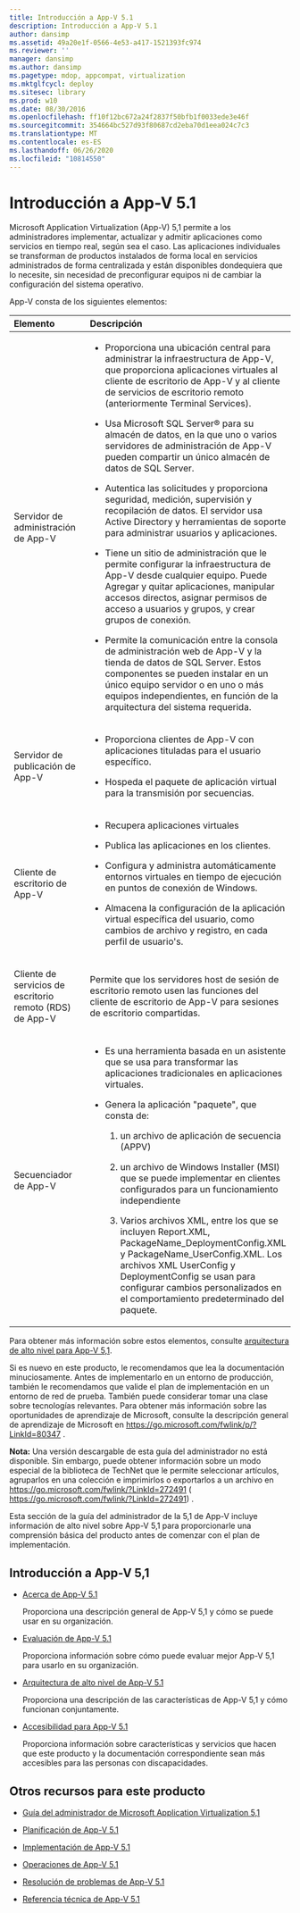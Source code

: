 ```yaml
---
title: Introducción a App-V 5.1
description: Introducción a App-V 5.1
author: dansimp
ms.assetid: 49a20e1f-0566-4e53-a417-1521393fc974
ms.reviewer: ''
manager: dansimp
ms.author: dansimp
ms.pagetype: mdop, appcompat, virtualization
ms.mktglfcycl: deploy
ms.sitesec: library
ms.prod: w10
ms.date: 08/30/2016
ms.openlocfilehash: ff10f12bc672a24f2837f50bfb1f0033ede3e46f
ms.sourcegitcommit: 354664bc527d93f80687cd2eba70d1eea024c7c3
ms.translationtype: MT
ms.contentlocale: es-ES
ms.lasthandoff: 06/26/2020
ms.locfileid: "10814550"
---
```

# Introducción a App-V 5.1


Microsoft Application Virtualization (App-V) 5,1 permite a los administradores implementar, actualizar y admitir aplicaciones como servicios en tiempo real, según sea el caso. Las aplicaciones individuales se transforman de productos instalados de forma local en servicios administrados de forma centralizada y están disponibles dondequiera que lo necesite, sin necesidad de preconfigurar equipos ni de cambiar la configuración del sistema operativo.

App-V consta de los siguientes elementos:

<table>
<colgroup>
<col width="50%" />
<col width="50%" />
</colgroup>
<thead>
<tr class="header">
<th align="left">Elemento</th>
<th align="left">Descripción</th>
</tr>
</thead>
<tbody>
<tr class="odd">
<td align="left"><p>Servidor de administración de App-V</p></td>
<td align="left"><ul>
<li><p>Proporciona una ubicación central para administrar la infraestructura de App-V, que proporciona aplicaciones virtuales al cliente de escritorio de App-V y al cliente de servicios de escritorio remoto (anteriormente Terminal Services).</p></li>
<li><p>Usa Microsoft SQL Server® para su almacén de datos, en la que uno o varios servidores de administración de App-V pueden compartir un único almacén de datos de SQL Server.</p></li>
<li><p>Autentica las solicitudes y proporciona seguridad, medición, supervisión y recopilación de datos. El servidor usa Active Directory y herramientas de soporte para administrar usuarios y aplicaciones.</p></li>
<li><p>Tiene un sitio de administración que le permite configurar la infraestructura de App-V desde cualquier equipo. Puede Agregar y quitar aplicaciones, manipular accesos directos, asignar permisos de acceso a usuarios y grupos, y crear grupos de conexión.</p></li>
<li><p>Permite la comunicación entre la consola de administración web de App-V y la tienda de datos de SQL Server. Estos componentes se pueden instalar en un único equipo servidor o en uno o más equipos independientes, en función de la arquitectura del sistema requerida.</p></li>
</ul></td>
</tr>
<tr class="even">
<td align="left"><p>Servidor de publicación de App-V</p></td>
<td align="left"><ul>
<li><p>Proporciona clientes de App-V con aplicaciones tituladas para el usuario específico.</p></li>
<li><p>Hospeda el paquete de aplicación virtual para la transmisión por secuencias.</p></li>
</ul></td>
</tr>
<tr class="odd">
<td align="left"><p>Cliente de escritorio de App-V</p></td>
<td align="left"><ul>
<li><p>Recupera aplicaciones virtuales</p></li>
<li><p>Publica las aplicaciones en los clientes.</p></li>
<li><p>Configura y administra automáticamente entornos virtuales en tiempo de ejecución en puntos de conexión de Windows.</p></li>
<li><p>Almacena la configuración de la aplicación virtual específica del usuario, como cambios de archivo y registro, en cada perfil de usuario&#39;s.</p></li>
</ul></td>
</tr>
<tr class="even">
<td align="left"><p>Cliente de servicios de escritorio remoto (RDS) de App-V</p></td>
<td align="left"><p>Permite que los servidores host de sesión de escritorio remoto usen las funciones del cliente de escritorio de App-V para sesiones de escritorio compartidas.</p></td>
</tr>
<tr class="odd">
<td align="left"><p>Secuenciador de App-V</p></td>
<td align="left"><ul>
<li><p>Es una herramienta basada en un asistente que se usa para transformar las aplicaciones tradicionales en aplicaciones virtuales.</p></li>
<li><p>Genera la aplicación "paquete", que consta de:</p>
<ol>
<li><p>un archivo de aplicación de secuencia (APPV)</p></li>
<li><p>un archivo de Windows Installer (MSI) que se puede implementar en clientes configurados para un funcionamiento independiente</p></li>
<li><p>Varios archivos XML, entre los que se incluyen Report.XML, PackageName_DeploymentConfig.XML y PackageName_UserConfig.XML. Los archivos XML UserConfig y DeploymentConfig se usan para configurar cambios personalizados en el comportamiento predeterminado del paquete.</p></li>
</ol></li>
</ul></td>
</tr>
</tbody>
</table>

 

Para obtener más información sobre estos elementos, consulte [arquitectura de alto nivel para App-V 5,1](high-level-architecture-for-app-v-51.md).

Si es nuevo en este producto, le recomendamos que lea la documentación minuciosamente. Antes de implementarlo en un entorno de producción, también le recomendamos que valide el plan de implementación en un entorno de red de prueba. También puede considerar tomar una clase sobre tecnologías relevantes. Para obtener más información sobre las oportunidades de aprendizaje de Microsoft, consulte la descripción general de aprendizaje de Microsoft en <https://go.microsoft.com/fwlink/p/?LinkId=80347> .

**Nota:**  Una versión descargable de esta guía del administrador no está disponible. Sin embargo, puede obtener información sobre un modo especial de la biblioteca de TechNet que le permite seleccionar artículos, agruparlos en una colección e imprimirlos o exportarlos a un archivo en <https://go.microsoft.com/fwlink/?LinkId=272491> ( https://go.microsoft.com/fwlink/?LinkId=272491) .

 

Esta sección de la guía del administrador de la 5,1 de App-V incluye información de alto nivel sobre App-V 5,1 para proporcionarle una comprensión básica del producto antes de comenzar con el plan de implementación.

## Introducción a App-V 5,1


-   [Acerca de App-V 5.1](about-app-v-51.md)

    Proporciona una descripción general de App-V 5,1 y cómo se puede usar en su organización.

-   [Evaluación de App-V 5.1](evaluating-app-v-51.md)

    Proporciona información sobre cómo puede evaluar mejor App-V 5,1 para usarlo en su organización.

-   [Arquitectura de alto nivel de App-V 5.1](high-level-architecture-for-app-v-51.md)

    Proporciona una descripción de las características de App-V 5,1 y cómo funcionan conjuntamente.

-   [Accesibilidad para App-V 5.1](accessibility-for-app-v-51.md)

    Proporciona información sobre características y servicios que hacen que este producto y la documentación correspondiente sean más accesibles para las personas con discapacidades.

## <a href="" id="other-resources-for-this-product-"></a>Otros recursos para este producto


-   [Guía del administrador de Microsoft Application Virtualization 5,1](microsoft-application-virtualization-51-administrators-guide.md)

-   [Planificación de App-V 5.1](planning-for-app-v-51.md)

-   [Implementación de App-V 5.1](deploying-app-v-51.md)

-   [Operaciones de App-V 5.1](operations-for-app-v-51.md)

-   [Resolución de problemas de App-V 5.1](troubleshooting-app-v-51.md)

-   [Referencia técnica de App-V 5.1](technical-reference-for-app-v-51.md)






 

 





